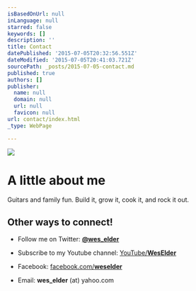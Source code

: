 ```yaml
---
isBasedOnUrl: null
inLanguage: null
starred: false
keywords: []
description: ''
title: Contact
datePublished: '2015-07-05T20:32:56.551Z'
dateModified: '2015-07-05T20:41:03.721Z'
sourcePath: _posts/2015-07-05-contact.md
published: true
authors: []
publisher:
  name: null
  domain: null
  url: null
  favicon: null
url: contact/index.html
_type: WebPage

---
```

![](https://the-grid-user-content.s3-us-west-2.amazonaws.com/cf6f01db-187c-4308-bc53-e89b081a9522.jpg)

# A little about me

Guitars and family fun. Build it, grow it, cook it, and rock it out.

## Other ways to connect! 

* Follow me on Twitter: [**@wes\_elder**][0]

* Subscribe to my Youtube channel: [YouTube/**WesElder**][1]

* Facebook: [facebook.com/**weselder**][2]

* Email: **wes\_elder** (at) yahoo.com

[0]: https://twitter.com/intent/follow?screen_name=wes_elder
[1]: http://youtube/WesElder
[2]: http://facebook.com/weselder
